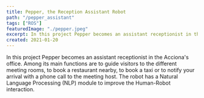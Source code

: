 ```yaml
---
title: Pepper, the Reception Assistant Robot
path: "/pepper_assistant"
tags: ["ROS"]
featuredImage: "./pepper.jpeg"
excerpt: In this project Pepper becomes an assistant receptionist in the Acciona's office.
created: 2021-01-20
---
```


In this project Pepper becomes an assistant receptionist in the Acciona's office. Among its main functions are to guide visitors to the different meeting rooms, to book a restaurant nearby, to book a taxi or to notify your arrival with a phone call to the meeting host. The robot has a Natural Language Processing (NLP) module to improve the Human-Robot interaction. 
